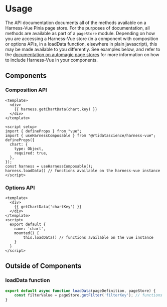 # Usage

The API documentation documents all of the methods available on a Harness-Vue Pinia page store. For the purposes of documentation, all methods are available as part of a `pageStore` module. Depending on how you are accessing a Harness-Vue store (in a component with composition or options APIs, in a loadData function, elsewhere in plain javascript), this may be made available to you differently. See examples below, and refer to the [documentation on automagic page stores](/introduction/getting-started.html#automagic-page-stores) for more information on how to include Harness-Vue in your components.

## Components
### Composition API
```vue
<template>
  <div>
    {{ harness.getChartData(chart.key) }}
  </div>
</template>

<script setup>
import { defineProps } from "vue";
import { useHarnessComposable } from "@rtidatascience/harness-vue";
defineProps({
  chart: {
    type: Object,
    required: true,
  },
});
const harness = useHarnessComposable();
harness.loadData() // functions available on the harness-vue instance
</script>
```
### Options API
```vue
<template>
  <div>
    {{ getChartData('chartKey') }}
  </div>
</template>
<script>
  export default {
    name: 'chart',
    mounted() {
        this.loadData() // functions available on the vue instance
    }
  }
</script>
```

## Outside of Components
### loadData function
```javascript
export default async function loadData(pageDefinition, pageStore) { 
    const filterValue = pageStore.getFilter('filterKey'); // functions available on the pageStore instance
}
```